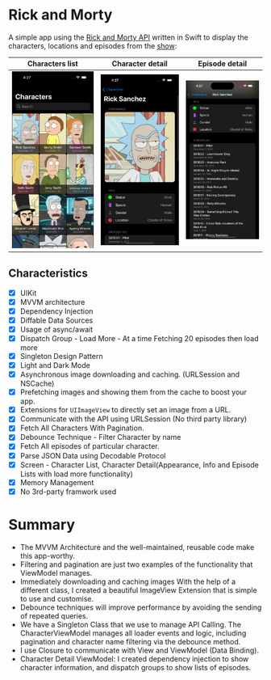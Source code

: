 # Rick and Morty

A simple app using the [Rick and Morty API](https://rickandmortyapi.com) written in Swift to display the characters, locations and episodes from the [show](https://en.wikipedia.org/wiki/Rick_and_Morty):

Characters list           |  Character detail    |  Episode detail
:-------------------------:|:-------------------------:|:-------------------------:
<img alt="Characters list" src="Screenshots/characters_list.png">|<img alt="Character detail" src="Screenshots/character_detail.png">|<img alt="Episode detail" src="Screenshots/episode_detail.png">

## Characteristics

- [x] UIKit
- [x] MVVM architecture
- [x] Dependency Injection
- [x] Diffable Data Sources 
- [x] Usage of async/await
- [x] Dispatch Group - Load More - At a time Fetching 20 episodes then load more
- [x] Singleton Design Pattern
- [x] Light and Dark Mode
- [x] Asynchronous image downloading and caching. (URLSession and NSCache)
- [x] Prefetching images and showing them from the cache to boost your app.
- [x] Extensions for `UIImageView` to directly set an image from a URL.
- [x] Communicate with the API using URLSession (No third party library)
- [x] Fetch All Characters With Pagination.
- [x] Debounce Technique - Filter Character by name
- [x] Fetch All episodes of particular character. 
- [x] Parse JSON Data using Decodable Protocol
- [x] Screen - Character List, Character Detail(Appearance, Info and Episode Lists with load more functionality)
- [x] Memory Management
- [x] No 3rd-party framwork used 

# Summary

- The MVVM Architecture and the well-maintained, reusable code make this app-worthy.
- Filtering and pagination are just two examples of the functionality that ViewModel manages.
- Immediately downloading and caching images With the help of a different class, I created a beautiful ImageView Extension that is simple to use and customise.
- Debounce techniques will improve performance by avoiding the sending of repeated queries.
- We have a Singleton Class that we use to manage API Calling. The CharacterViewModel manages all loader events and logic, including pagination and character name filtering via the debounce method. 
- I use Closure to communicate with View and ViewModel (Data Binding).
- Character Detail ViewModel: I created dependency injection to show character information, and dispatch groups to show lists of episodes.
